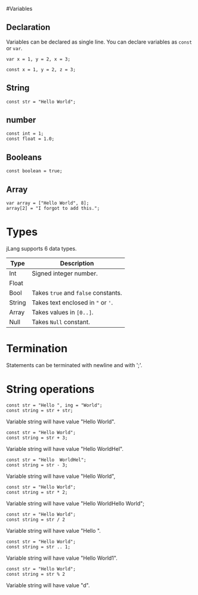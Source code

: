#Variables

## Declaration

Variables can be declared as single line. You can declare variables as ```const``` or ```var```.

```
var x = 1, y = 2, x = 3;
```


```
const x = 1, y = 2, z = 3;
```
## String

```
const str = "Hello World";
```

## number
```
const int = 1;
const float = 1.0;
```

## Booleans
```
const boolean = true;
```

## Array
```
var array = ["Hello World", 8];
array[2] = "I forgot to add this.";
```
# Types

jLang supports 6 data types.

| Type | Description |
|------|-------------|
| Int  | Signed integer number. |
| Float| 
| Bool | Takes ```true``` and ```false``` constants. |
|String| Takes text enclosed in ```"``` or ```'```. |
| Array| Takes values in ```[0..]```.|
| Null | Takes ```Null``` constant. |

# Termination

Statements can be terminated with newline and with ';'.

# String operations

```
const str = "Hello ", ing = "World";
const string = str + str;

```

Variable string will have value "Hello World".


```
const str = "Hello World";
const string = str + 3;

```

Variable string will have value "Hello WorldHel".

```
const str = "Hello  WorldHel";
const string = str - 3;

```

Variable string will have value "Hello World",

```
const str = "Hello World";
const string = str * 2;

```

Variable string will have value "Hello WorldHello World";

```
const str = "Hello World";
const string = str / 2
```

Variable string will have value "Hello ". 

```
const str = "Hello World";
const string = str .. 1;
```

Variable string will have value "Hello World1".

```
const str = "Hello World";
const string = str % 2
```
Variable string will have value "d".
